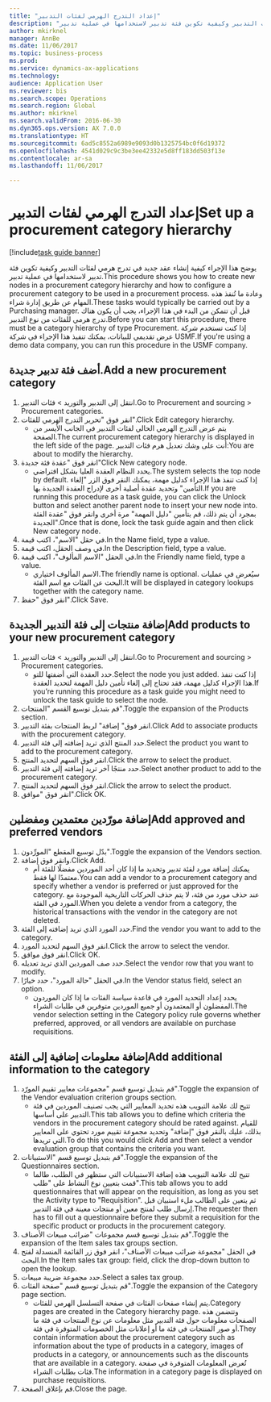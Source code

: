 ```yaml
--- 
title: "إعداد التدرج الهرمي لفئات التدبير"
description: "يوضح هذا الإجراء كيفية إنشاء عقد جديد في تدرج هرمي لفئات التدبير وكيفية تكوين فئة تدبير لاستخدامها في عملية تدبير."
author: mkirknel
manager: AnnBe
ms.date: 11/06/2017
ms.topic: business-process
ms.prod: 
ms.service: dynamics-ax-applications
ms.technology: 
audience: Application User
ms.reviewer: bis
ms.search.scope: Operations
ms.search.region: Global
ms.author: mkirknel
ms.search.validFrom: 2016-06-30
ms.dyn365.ops.version: AX 7.0.0
ms.translationtype: HT
ms.sourcegitcommit: 6ad5c8552a6989e9093d0b1325754bc0f6d19372
ms.openlocfilehash: 4541d029c9c3be3ee42332e5d8ff183dd503f13e
ms.contentlocale: ar-sa
ms.lasthandoff: 11/06/2017

---
```

# <a name="set-up-a-procurement-category-hierarchy"></a><span data-ttu-id="78cdf-103">إعداد التدرج الهرمي لفئات التدبير</span><span class="sxs-lookup"><span data-stu-id="78cdf-103">Set up a procurement category hierarchy</span></span>

[!include[task guide banner](../../includes/task-guide-banner.md)]

<span data-ttu-id="78cdf-104">يوضح هذا الإجراء كيفية إنشاء عقد جديد في تدرج هرمي لفئات التدبير وكيفية تكوين فئة تدبير لاستخدامها في عملية تدبير.</span><span class="sxs-lookup"><span data-stu-id="78cdf-104">This procedure shows you how to create new nodes in a procurement category hierarchy and how to configure a procurement category to be used in a procurement process.</span></span> <span data-ttu-id="78cdf-105">وعادة ما تُنفذ هذه المهام عن طريق إدارة شراء.</span><span class="sxs-lookup"><span data-stu-id="78cdf-105">These tasks would typically be carried out by a Purchasing manager.</span></span> <span data-ttu-id="78cdf-106">قبل أن تتمكن من البدء في هذا الإجراء، يجب أن يكون هناك تدرج هرمي للفئات من نوع التدبير.</span><span class="sxs-lookup"><span data-stu-id="78cdf-106">Before you can start this procedure, there must be a category hierarchy of type Procurement.</span></span> <span data-ttu-id="78cdf-107">إذا كنت تستخدم شركة عرض تقديمي للبيانات، يمكنك تنفيذ هذا الإجراء في شركة USMF.</span><span class="sxs-lookup"><span data-stu-id="78cdf-107">If you're using a demo data company, you can run this procedure in the USMF company.</span></span>


## <a name="add-a-new-procurement-category"></a><span data-ttu-id="78cdf-108">أضف فئة تدبير جديدة.</span><span class="sxs-lookup"><span data-stu-id="78cdf-108">Add a new procurement category</span></span>
1. <span data-ttu-id="78cdf-109">انتقل إلى التدبير والتوريد > فئات التدبير.</span><span class="sxs-lookup"><span data-stu-id="78cdf-109">Go to Procurement and sourcing > Procurement categories.</span></span>
2. <span data-ttu-id="78cdf-110">انقر فوق "تحرير التدرج الهرمي للفئات".</span><span class="sxs-lookup"><span data-stu-id="78cdf-110">Click Edit category hierarchy.</span></span>
    * <span data-ttu-id="78cdf-111">يتم عرض التدرج الهرمي الحالي لفئات التدبير في الجانب الأيسر من الصفحة.</span><span class="sxs-lookup"><span data-stu-id="78cdf-111">The current procurement category hierarchy is displayed in the left side of the page.</span></span> <span data-ttu-id="78cdf-112">أنت على وشك تعديل هرم فئات التدبير:</span><span class="sxs-lookup"><span data-stu-id="78cdf-112">You  are about to modify the hierarchy.</span></span>  
3. <span data-ttu-id="78cdf-113">انقر فوق "عقدة فئة جديدة"</span><span class="sxs-lookup"><span data-stu-id="78cdf-113">Click New category node.</span></span>
    * <span data-ttu-id="78cdf-114">يحدد النظام العقدة العليا بشكل افتراضي.</span><span class="sxs-lookup"><span data-stu-id="78cdf-114">The system selects the top node by default.</span></span> <span data-ttu-id="78cdf-115">إذا كنت تنفذ هذا الإجراء كدليل مهمة، يمكنك النقر فوق الزر "إلغاء التأمين" وتحديد عقدة أصلية أخرى لإدراج العقدة الجديدة بها.</span><span class="sxs-lookup"><span data-stu-id="78cdf-115">If you are running this procedure as a task guide, you can click the Unlock button and select another parent node to insert your new node into.</span></span> <span data-ttu-id="78cdf-116">بمجرد أن يتم ذلك، قم بتأمين "دليل المهمة" مرة أخرى وانقر فوق "عقدة الفئة الجديدة".</span><span class="sxs-lookup"><span data-stu-id="78cdf-116">Once that is done, lock the task guide again and then click New category node.</span></span>  
4. <span data-ttu-id="78cdf-117">في حقل "الاسم"، اكتب قيمة.</span><span class="sxs-lookup"><span data-stu-id="78cdf-117">In the Name field, type a value.</span></span>
5. <span data-ttu-id="78cdf-118">في وصف الحقل، اكتب قيمة.</span><span class="sxs-lookup"><span data-stu-id="78cdf-118">In the Description field, type a value.</span></span>
6. <span data-ttu-id="78cdf-119">في الحقل "الاسم المألوف"، اكتب قيمة.</span><span class="sxs-lookup"><span data-stu-id="78cdf-119">In the Friendly name field, type a value.</span></span>
    * <span data-ttu-id="78cdf-120">الاسم المألوف اختياري.</span><span class="sxs-lookup"><span data-stu-id="78cdf-120">The friendly name is optional.</span></span> <span data-ttu-id="78cdf-121">سيُعرض في عمليات البحث عن الفئات مع اسم الفئة.</span><span class="sxs-lookup"><span data-stu-id="78cdf-121">It will be displayed in category lookups together with the category name.</span></span>  
7. <span data-ttu-id="78cdf-122">انقر فوق "حفظ".</span><span class="sxs-lookup"><span data-stu-id="78cdf-122">Click Save.</span></span>

## <a name="add-products-to-your-new-procurement-category"></a><span data-ttu-id="78cdf-123">إضافة منتجات إلى فئة التدبير الجديدة</span><span class="sxs-lookup"><span data-stu-id="78cdf-123">Add products to your new procurement category</span></span>
1. <span data-ttu-id="78cdf-124">انتقل إلى التدبير والتوريد > فئات التدبير.</span><span class="sxs-lookup"><span data-stu-id="78cdf-124">Go to Procurement and sourcing > Procurement categories.</span></span>
    * <span data-ttu-id="78cdf-125">حدد العقدة التي أضفتها للتو.</span><span class="sxs-lookup"><span data-stu-id="78cdf-125">Select the node you just added.</span></span> <span data-ttu-id="78cdf-126">إذا كنت تنفذ هذا الإجراء كدليل مهمة، فقد تحتاج إلى إلغاء تأمين دليل المهمة لتحديد العقدة.</span><span class="sxs-lookup"><span data-stu-id="78cdf-126">If you’re running this procedure as a task guide you might need to unlock the task guide to select the node.</span></span>  
2. <span data-ttu-id="78cdf-127">قم بتبديل توسيع القسم "المنتجات".</span><span class="sxs-lookup"><span data-stu-id="78cdf-127">Toggle the expansion of the Products section.</span></span>
3. <span data-ttu-id="78cdf-128">انقر فوق" إضافة" لربط المنتجات بفئة التدبير.</span><span class="sxs-lookup"><span data-stu-id="78cdf-128">Click Add to associate products with the procurement category.</span></span>
4. <span data-ttu-id="78cdf-129">حدد المنتج الذي تريد إضافته إلى فئة التدبير.</span><span class="sxs-lookup"><span data-stu-id="78cdf-129">Select the product you want to add to the procurement category.</span></span>
5. <span data-ttu-id="78cdf-130">انقر فوق السهم لتحديد المنتج.</span><span class="sxs-lookup"><span data-stu-id="78cdf-130">Click the arrow to select the product.</span></span>
6. <span data-ttu-id="78cdf-131">حدد منتجًا آخر تريد إضافته إلى فئة التدبير.</span><span class="sxs-lookup"><span data-stu-id="78cdf-131">Select another product to add to the procurement category.</span></span>
7. <span data-ttu-id="78cdf-132">انقر فوق السهم لتحديد المنتج.</span><span class="sxs-lookup"><span data-stu-id="78cdf-132">Click the arrow to select the product.</span></span>
8. <span data-ttu-id="78cdf-133">انقر فوق "موافق".</span><span class="sxs-lookup"><span data-stu-id="78cdf-133">Click OK.</span></span>

## <a name="add-approved-and-preferred-vendors"></a><span data-ttu-id="78cdf-134">إضافة مورّدين معتمدين ومفضلين</span><span class="sxs-lookup"><span data-stu-id="78cdf-134">Add approved and preferred vendors</span></span>
1. <span data-ttu-id="78cdf-135">بدّل توسيع المقطع "المورِّدون‬‬".</span><span class="sxs-lookup"><span data-stu-id="78cdf-135">Toggle the expansion of the Vendors section.</span></span>
2. <span data-ttu-id="78cdf-136">وانقر فوق إضافة.</span><span class="sxs-lookup"><span data-stu-id="78cdf-136">Click Add.</span></span>
    * <span data-ttu-id="78cdf-137">يمكنك إضافة مورد لفئة تدبير وتحديد ما إذا كان أحد الموردين مفضلًا للفئة أم معتمدًا لها فقط.</span><span class="sxs-lookup"><span data-stu-id="78cdf-137">You can add a vendor to a procurement category and specify whether a vendor is preferred or just approved for the category.</span></span> <span data-ttu-id="78cdf-138">عند حذف مورد من فئة، لا يتم حذف الحركات التاريخية الموجودة مع المورد في الفئة.</span><span class="sxs-lookup"><span data-stu-id="78cdf-138">When you delete a vendor from a category, the historical transactions with the vendor in the category are not deleted.</span></span>   
3. <span data-ttu-id="78cdf-139">حدد المورد الذي تريد إضافته إلى الفئة.</span><span class="sxs-lookup"><span data-stu-id="78cdf-139">Find the vendor you want to add to the category.</span></span>
4. <span data-ttu-id="78cdf-140">انقر فوق السهم لتحديد المورد.</span><span class="sxs-lookup"><span data-stu-id="78cdf-140">Click the arrow to select the vendor.</span></span>
5. <span data-ttu-id="78cdf-141">انقر فوق موافق.</span><span class="sxs-lookup"><span data-stu-id="78cdf-141">Click OK.</span></span>
6. <span data-ttu-id="78cdf-142">حدد صف الموردين الذي تريد تعديله.</span><span class="sxs-lookup"><span data-stu-id="78cdf-142">Select the vendor row that you want to modify.</span></span>
7. <span data-ttu-id="78cdf-143">في الحقل "حالة المورد"، حدد خيارًا.</span><span class="sxs-lookup"><span data-stu-id="78cdf-143">In the Vendor status field, select an option.</span></span>
    * <span data-ttu-id="78cdf-144">يحدد إعداد التحديد المورد في قاعدة سياسة الفئات ما إذا كان الموردون المفضلون أو المعتمدون أو جميع الموردين متوفرين في طلبات الشراء.</span><span class="sxs-lookup"><span data-stu-id="78cdf-144">The vendor selection setting in the Category policy rule governs whether preferred, approved, or all vendors are available on purchase requisitions.</span></span>   

## <a name="add-additional-information-to-the-category"></a><span data-ttu-id="78cdf-145">إضافة معلومات إضافية إلى الفئة</span><span class="sxs-lookup"><span data-stu-id="78cdf-145">Add additional information to the category</span></span>
1. <span data-ttu-id="78cdf-146">قم بتبديل توسيع قسم "مجموعات معايير تقييم المورّد".</span><span class="sxs-lookup"><span data-stu-id="78cdf-146">Toggle the expansion of the Vendor evaluation criterion groups section.</span></span>
    * <span data-ttu-id="78cdf-147">تتيح لك علامة التبويب هذه تحديد المعايير التي يجب تصنيف الموردين في فئة التدبير على أساسها.</span><span class="sxs-lookup"><span data-stu-id="78cdf-147">This tab allows you to define which criteria the vendors in the procurement category should be rated against.</span></span> <span data-ttu-id="78cdf-148">للقيام بذلك، عليك بالنقر فوق "إضافة" وتحديد مجموعة تقييم مورد تحتوي على المعايير التي تريدها.</span><span class="sxs-lookup"><span data-stu-id="78cdf-148">To do this you would click Add and then select a vendor evaluation group that contains the criteria you want.</span></span>  
2. <span data-ttu-id="78cdf-149">قم بتبديل توسيع قسم "الاستبيانات".</span><span class="sxs-lookup"><span data-stu-id="78cdf-149">Toggle the expansion of the Questionnaires section.</span></span>
    * <span data-ttu-id="78cdf-150">تتيح لك علامة التبويب هذه إضافة الاستبيانات التي ستظهر في الطلب، طالما قمت بتعيين نوع النشاط على "طلب".</span><span class="sxs-lookup"><span data-stu-id="78cdf-150">This tab allows you to add questionnaires that will appear on the requisition, as long as you set the Activity type to "Requisition".</span></span> <span data-ttu-id="78cdf-151">ثم يتعين على الطالب ملء استبيان قبل إرسال طلب لمنتج معين أو منتجات معينة في فئة التدبير.</span><span class="sxs-lookup"><span data-stu-id="78cdf-151">The requester then has to fill out a questionnaire before they submit a requisition for the specific product or products in the procurement category.</span></span>  
3. <span data-ttu-id="78cdf-152">قم بتبديل توسيع قسم مجموعات "ضرائب مبيعات الأصناف".</span><span class="sxs-lookup"><span data-stu-id="78cdf-152">Toggle the expansion of the Item sales tax groups section.</span></span>
4. <span data-ttu-id="78cdf-153">في الحقل "مجموعة ضرائب مبيعات الأصناف"، انقر فوق زر القائمة المنسدلة لفتح البحث.</span><span class="sxs-lookup"><span data-stu-id="78cdf-153">In the Item sales tax group: field, click the drop-down button to open the lookup.</span></span>
5. <span data-ttu-id="78cdf-154">حدد مجموعة ضريبة مبيعات.</span><span class="sxs-lookup"><span data-stu-id="78cdf-154">Select a sales tax group.</span></span>
6. <span data-ttu-id="78cdf-155">قم بتبديل توسيع قسم "صفحة الفئات".</span><span class="sxs-lookup"><span data-stu-id="78cdf-155">Toggle the expansion of the Category page section.</span></span>
    * <span data-ttu-id="78cdf-156">يتم إنشاء صفحات الفئات في صفحة التسلسل الهرمي للفئات.</span><span class="sxs-lookup"><span data-stu-id="78cdf-156">Category pages are created in the Category hierarchy page.</span></span> <span data-ttu-id="78cdf-157">وتتضمن هذه الصفحات معلومات حول فئة التدبير مثل معلومات عن نوع المنتجات في فئة ما أو صور المنتجات في فئة ما أو إعلانات مثل الخصومات المتوفرة في فئة.</span><span class="sxs-lookup"><span data-stu-id="78cdf-157">They contain information about the procurement category such as information about the type of products in a category, images of products in a category, or announcements such as the discounts that are available in a category.</span></span> <span data-ttu-id="78cdf-158">تُعرض المعلومات المتوفرة في صفحة فئات بطلبات الشراء.</span><span class="sxs-lookup"><span data-stu-id="78cdf-158">The information in a category page is displayed on purchase requisitions.</span></span>  
7. <span data-ttu-id="78cdf-159">قم بإغلاق الصفحة.</span><span class="sxs-lookup"><span data-stu-id="78cdf-159">Close the page.</span></span>


